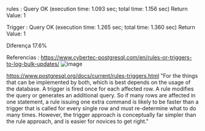 rules : Query OK (execution time: 1.093 sec; total time: 1.156 sec)
Return Value: 1




Trigger : Query OK (execution time: 1.265 sec; total time: 1.360 sec)
Return Value: 1


Diferença 17.6%

Referencias :
https://www.cybertec-postgresql.com/en/rules-or-triggers-to-log-bulk-updates/
![image](https://user-images.githubusercontent.com/91134093/194581135-f694dda5-eb08-4075-ba4f-d55cbe30c143.png)


https://www.postgresql.org/docs/current/rules-triggers.html
"For the things that can be implemented by both, which is best depends on the usage of the database. A trigger is fired once for each affected row. A rule modifies the query or generates an additional query. So if many rows are affected in one statement, a rule issuing one extra command is likely to be faster than a trigger that is called for every single row and must re-determine what to do many times. However, the trigger approach is conceptually far simpler than the rule approach, and is easier for novices to get right."

